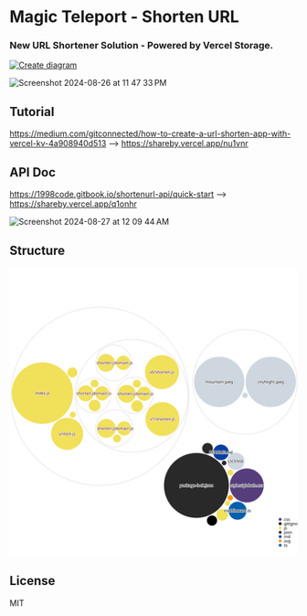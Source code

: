 # Magic Teleport - Shorten URL
### New URL Shortener Solution - Powered by Vercel Storage.

[![Create diagram](https://github.com/1998code/shorten-url/actions/workflows/diagram.yml/badge.svg?branch=main)](https://github.com/1998code/shorten-url/actions/workflows/diagram.yml)

<img width="1443" alt="Screenshot 2024-08-26 at 11 47 33 PM" src="https://github.com/user-attachments/assets/98e123f4-cbf9-438b-86b4-cbbf56e2bed2">

## Tutorial
https://medium.com/gitconnected/how-to-create-a-url-shorten-app-with-vercel-kv-4a908940d513 --> https://shareby.vercel.app/nu1vnr

## API Doc
https://1998code.gitbook.io/shortenurl-api/quick-start --> https://shareby.vercel.app/q1onhr

<img width="915" alt="Screenshot 2024-08-27 at 12 09 44 AM" src="https://github.com/user-attachments/assets/3ff9aae1-cadc-47d3-aad3-7a6fa1090556">

## Structure
![diagram](https://raw.githubusercontent.com/1998code/shorten-url/main/diagram.svg)

## License
MIT
